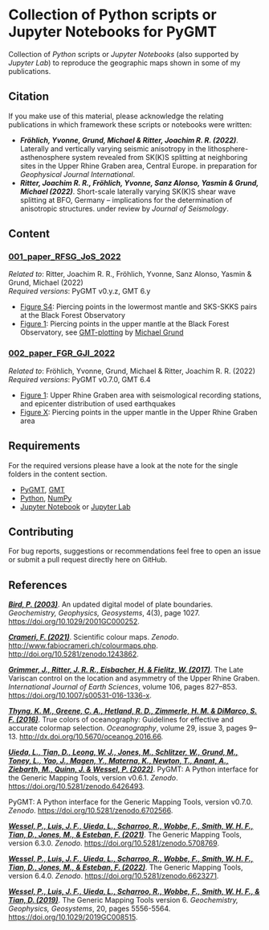# Collection of Python scripts or Jupyter Notebooks for PyGMT

Collection of _Python_ scripts or _Jupyter Notebooks_ (also supported by _Jupyter Lab_) to reproduce the geographic maps shown in some of my publications.


## Citation

If you make use of this material, please acknowledge the relating publications in which framework these scripts or notebooks were written:

- **_Fröhlich, Yvonne, Grund, Michael & Ritter, Joachim R. R. (2022)_**. Laterally and vertically varying seismic anisotropy in the lithosphere-asthenosphere system revealed from SK(K)S splitting at neighboring sites in the Upper Rhine Graben area, Central Europe. in preparation for *Geophysical Journal International*.
- **_Ritter, Joachim R. R., Fröhlich, Yvonne, Sanz Alonso, Yasmin & Grund, Michael (2022)_**. Short-scale laterally varying SK(K)S shear wave splitting at BFO, Germany – implications for the determination of anisotropic structures. under review by *Journal of Seismology*.


## Content

### **[001_paper_RFSG_JoS_2022]()**

_Related to_: Ritter, Joachim R. R., Fröhlich, Yvonne, Sanz Alonso, Yasmin & Grund, Michael (2022)\
_Required versions_: PyGMT v0.y.z, GMT 6.y

- [Figure S4](): Piercing points in the lowermost mantle and SKS-SKKS pairs at the Black Forest Observatory
- [Figure 1](): Piercing points in the upper mantle at the Black Forest Observatory, see [GMT-plotting](https://github.com/michaelgrund/GMT-plotting) by [Michael Grund](https://github.com/michaelgrund)

### **[002_paper_FGR_GJI_2022]()**

_Related to_: Fröhlich, Yvonne, Grund, Michael & Ritter, Joachim R. R. (2022)\
_Required versions_: PyGMT v0.7.0, GMT 6.4

- [Figure 1](): Upper Rhine Graben area with seismological recording stations, and epicenter distribution of used earthquakes
- [Figure X](): Piercing points in the upper mantle in the Upper Rhine Graben area

<!---
### **[003_XXX]()**

_Related to_: XXX\
_Required versions_: PyGMT vx.y.z + GMT 6.y

- XXX: XXX
-->


## Requirements

For the required versions please have a look at the note for the single folders in the content section.

- [PyGMT](https://www.pygmt.org/latest/), [GMT](https://www.generic-mapping-tools.org/)
- [Python](https://www.python.org/), [NumPy](https://numpy.org/) <!---, [Pandas]()-->
- [Jupyter Notebook](https://jupyter.org/) or [Jupyter Lab](https://jupyter.org/)


## Contributing

For bug reports, suggestions or recommendations feel free to open an issue or submit a pull request directly here on GitHub.


## References

[**_Bird, P. (2003)_**](https://doi.org/10.1029/2001GC000252).
An updated digital model of plate boundaries.
*Geochemistry, Geophysics, Geosystems*, 4(3), page 1027.
https://doi.org/10.1029/2001GC000252.

[**_Crameri, F. (2021)_**](http://doi.org/10.5281/zenodo.1243862).
Scientific colour maps. *Zenodo*. http://www.fabiocrameri.ch/colourmaps.php. http://doi.org/10.5281/zenodo.1243862.

[**_Grimmer, J., Ritter, J. R. R., Eisbacher, H. & Fielitz, W. (2017)_**](https://doi.org/10.1007/s00531-016-1336-x).
The Late Variscan control on the location and asymmetry of the Upper Rhine Graben.
*International Journal of Earth Sciences*, volume 106, pages 827–853.
https://doi.org/10.1007/s00531-016-1336-x.

[**_Thyng, K. M., Greene, C. A., Hetland, R. D., Zimmerle, H. M. & DiMarco, S. F. (2016)_**](http://dx.doi.org/10.5670/oceanog.2016.66).
True colors of oceanography: Guidelines for effective and accurate colormap selection.
*Oceanography*, volume 29, issue 3, pages 9–13.
http://dx.doi.org/10.5670/oceanog.2016.66.

[**_Uieda, L., Tian, D., Leong, W. J., Jones, M., Schlitzer, W., Grund, M., Toney, L., Yao, J., Magen, Y., Materna, K., Newton, T., Anant, A., Ziebarth, M., Quinn, J. & Wessel, P. (2022)_**](https://doi.org/10.5281/zenodo.6426493).
PyGMT: A Python interface for the Generic Mapping Tools, version v0.6.1.
*Zenodo*. https://doi.org/10.5281/zenodo.6426493.

<!---
[**_Uieda, L., Tian, D., Leong, W. J., Jones, M., Schlitzer, W., Grund, M., Toney, L., Yao, J., Magen, Y., Materna, K., Newton, T., Anant, A., Ziebarth, M., Quinn, J. & Wessel, P. (2022)_**](https://doi.org/10.5281/zenodo.6702566).
-->
PyGMT: A Python interface for the Generic Mapping Tools, version v0.7.0.
*Zenodo*. https://doi.org/10.5281/zenodo.6702566.

[**_Wessel, P., Luis, J. F., Uieda, L., Scharroo, R., Wobbe, F., Smith, W. H. F., Tian, D., Jones, M., & Esteban, F. (2021)_**](https://doi.org/10.5281/zenodo.5708769).
The Generic Mapping Tools, version 6.3.0.
*Zenodo*. https://doi.org/10.5281/zenodo.5708769.

[**_Wessel, P., Luis, J. F., Uieda, L., Scharroo, R., Wobbe, F., Smith, W. H. F., Tian, D., Jones, M., & Esteban, F. (2022)_**](https://doi.org/10.5281/zenodo.6623271).
The Generic Mapping Tools, version 6.4.0.
*Zenodo*. https://doi.org/10.5281/zenodo.6623271.

[**_Wessel, P., Luis, J. F., Uieda, L., Scharroo, R., Wobbe, F., Smith, W. H. F., & Tian, D. (2019)_**](https://doi.org/10.1029/2019GC008515).
The Generic Mapping Tools version 6.
*Geochemistry, Geophysics, Geosystems*, 20, pages 5556-5564.
https://doi.org/10.1029/2019GC008515.
